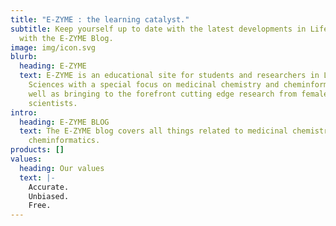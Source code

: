 ```yaml
---
title: "E-ZYME : the learning catalyst."
subtitle: Keep yourself up to date with the latest developments in Life Sciences
  with the E-ZYME Blog.
image: img/icon.svg
blurb:
  heading: E-ZYME
  text: E-ZYME is an educational site for students and researchers in Life
    Sciences with a special focus on medicinal chemistry and cheminformatics as
    well as bringing to the forefront cutting edge research from female
    scientists.
intro:
  heading: E-ZYME BLOG
  text: The E-ZYME blog covers all things related to medicinal chemistry and
    cheminformatics.
products: []
values:
  heading: Our values
  text: |-
    Accurate.
    Unbiased.
    Free.
---
```


